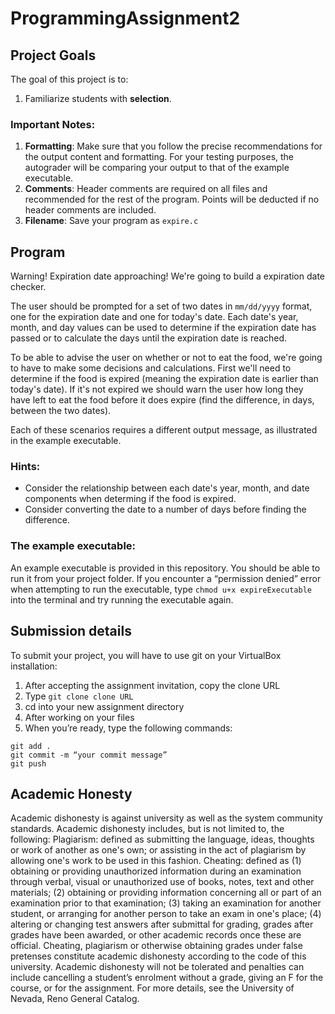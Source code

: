 # ProgrammingAssignment2

## Project Goals
The goal of this project is to:
1.	Familiarize students with **selection**.
### Important Notes:
1.	**Formatting**: Make sure that you follow the precise recommendations for the output content and formatting. For your testing purposes, the autograder will be comparing your output to that of the example executable.
2.	**Comments**: Header comments are required on all files and recommended for the rest of the program. Points will be deducted if no header comments are included.
3.	**Filename**: Save your program as ```expire.c```

## Program
Warning! Expiration date approaching! We're going to build a expiration date checker.  

The user should be prompted for a set of two dates in ```mm/dd/yyyy``` format, one for the expiration date and one for today's date. Each date's year, month, and day values can be used to determine if the expiration date has passed or to calculate the days until the expiration date is reached.

To be able to advise the user on whether or not to eat the food, we're going to have to make some decisions and calculations. First we'll need to determine if the food is expired (meaning the expiration date is earlier than today's date). If it's not expired we should warn the user how long they have left to eat the food before it does expire (find the difference, in days, between the two dates).  

Each of these scenarios requires a different output message, as illustrated in the example executable.

### Hints:
- Consider the relationship between each date's year, month, and date components when determing if the food is expired.
- Consider converting the date to a number of days before finding the difference.

### The example executable:
An example executable is provided in this repository. You should be able to run it from your project folder.
If you encounter a “permission denied” error when attempting to run the executable, type ```chmod u+x expireExecutable``` into the terminal and try running the executable again.

## Submission details
To submit your project, you will have to use git on your VirtualBox installation:
1.	After accepting the assignment invitation, copy the clone URL
2.	Type 
```git clone clone URL```
3.	cd into your new assignment directory
4.	After working on your files
5.	When you’re ready, type the following commands: 
```
git add .
git commit -m “your commit message”
git push
```
## Academic Honesty
Academic dishonesty is against university as well as the system community standards. Academic dishonesty includes, but is not limited to, the following:
Plagiarism: defined as submitting the language, ideas, thoughts or work of another as one's own; or assisting in the act of plagiarism by allowing one's work to be used in this fashion.
Cheating: defined as (1) obtaining or providing unauthorized information during an examination through verbal, visual or unauthorized use of books, notes, text and other materials; (2) obtaining or providing information concerning all or part of an examination prior to that examination; (3) taking an examination for another student, or arranging for another person to take an exam in one's place; (4) altering or changing test answers after submittal for grading, grades after grades have been awarded, or other academic records once these are official.
Cheating, plagiarism or otherwise obtaining grades under false pretenses constitute academic
dishonesty according to the code of this university. Academic dishonesty will not be tolerated and
penalties can include cancelling a student’s enrolment without a grade, giving an F for the course, or for the assignment. For more details, see the University of Nevada, Reno General Catalog.
